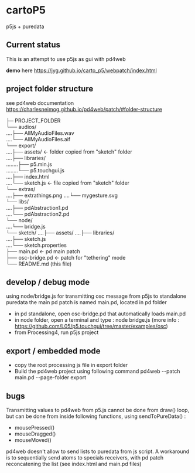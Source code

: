 # cartoP5
p5js + puredata 

## Current status
This is an attempt to use p5js as gui with pd4web 

**demo** here https://jyg.github.io/carto_p5/webpatch/index.html

## project folder structure

see pd4web documentation 
https://charlesneimog.github.io/pd4web/patch/#folder-structure

├─ PROJECT_FOLDER    
└── audios/    
....├── AllMyAudioFiles.wav    
....└── AllMyAudioFiles.aif    
└── export/    
....├── assets/				<- folder copied from "sketch" folder    
....├── libraries/    
........├── p5.min.js    
........└── p5.touchgui.js    
....├── index.html    
....└── sketch.js			<- file copied from "sketch" folder    
└── extras/		
....├── extrathings.png	
....└── mygesture.svg	
└── libs/	
....├── pdAbstraction1.pd	
....└── pdAbstraction2.pd	
└── node/	
....└── bridge.js 	 
└── sketch/	
....├── assets/	
....├── libraries/	
....├── sketch.js	
....└── sketch.properties	
├── main.pd					<- pd main patch	
├── osc-bridge.pd			<- patch for "tethering" mode	
└──	README.md				(this file)	



## develop / debug mode
using node/bridge.js for transmitting osc message from p5js to standalone puredata
the main pd patch is named main.pd, located in pd folder

* in pd standalone, open osc-bridge.pd that automatically loads main.pd
* in node folder, open a terminal and type : node bridge.js (more info : https://github.com/L05/p5.touchgui/tree/master/examples/osc)
* from Processing4, run p5js project

## export / embedded mode
* copy the root processing js file in export folder
* Build the pd4web project using following command
pd4web --patch main.pd  --page-folder export

## bugs

Transmitting values to pd4web from p5.js cannot be done from draw() loop, but can be done from inside following functions, using sendToPureData()  :
* mousePressed()
* mouseDragged()
* mouseMoved()
  
pd4web doesn't allow to send lists to puredata from js script. A workaround is to sequentially send atoms to specials receivers, with pd patch reconcatening the list (see index.html and main.pd files)
